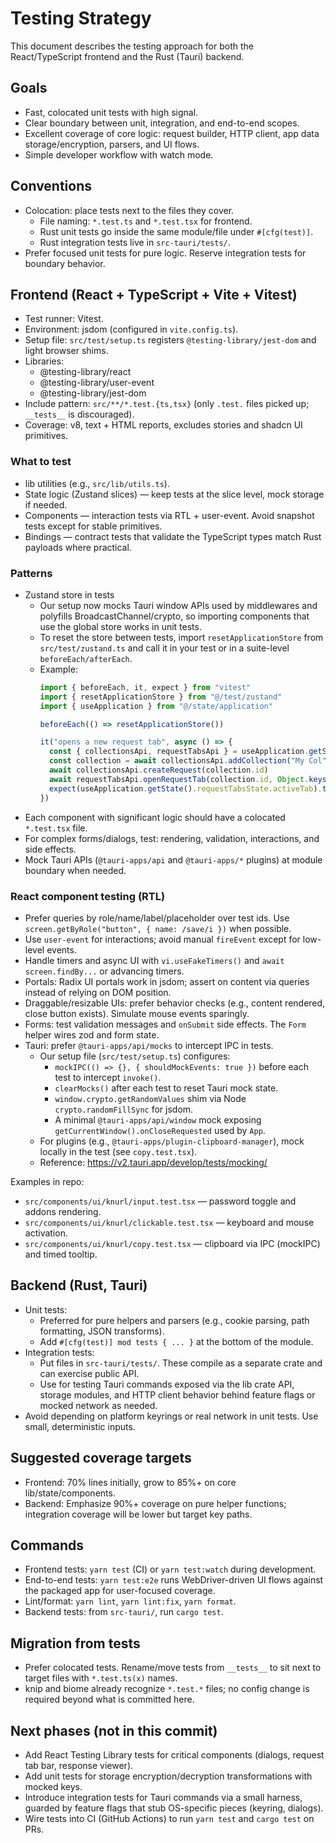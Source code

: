 # Testing Strategy

This document describes the testing approach for both the React/TypeScript frontend and the Rust (Tauri) backend.

## Goals
- Fast, colocated unit tests with high signal.
- Clear boundary between unit, integration, and end-to-end scopes.
- Excellent coverage of core logic: request builder, HTTP client, app data storage/encryption, parsers, and UI flows.
- Simple developer workflow with watch mode.

## Conventions
- Colocation: place tests next to the files they cover.
  - File naming: `*.test.ts` and `*.test.tsx` for frontend.
  - Rust unit tests go inside the same module/file under `#[cfg(test)]`.
  - Rust integration tests live in `src-tauri/tests/`.
- Prefer focused unit tests for pure logic. Reserve integration tests for boundary behavior.

## Frontend (React + TypeScript + Vite + Vitest)
- Test runner: Vitest.
- Environment: jsdom (configured in `vite.config.ts`).
- Setup file: `src/test/setup.ts` registers `@testing-library/jest-dom` and light browser shims.
- Libraries:
  - @testing-library/react
  - @testing-library/user-event
  - @testing-library/jest-dom
- Include pattern: `src/**/*.test.{ts,tsx}` (only `.test.` files picked up; `__tests__` is discouraged).
- Coverage: v8, text + HTML reports, excludes stories and shadcn UI primitives.

### What to test
- lib utilities (e.g., `src/lib/utils.ts`).
- State logic (Zustand slices) — keep tests at the slice level, mock storage if needed.
- Components — interaction tests via RTL + user-event. Avoid snapshot tests except for stable primitives.
- Bindings — contract tests that validate the TypeScript types match Rust payloads where practical.

### Patterns
- Zustand store in tests
  - Our setup now mocks Tauri window APIs used by middlewares and polyfills BroadcastChannel/crypto, so importing components that use the global store works in unit tests.
  - To reset the store between tests, import `resetApplicationStore` from `src/test/zustand.ts` and call it in your test or in a suite-level `beforeEach/afterEach`.
  - Example:
    ```ts
    import { beforeEach, it, expect } from "vitest"
    import { resetApplicationStore } from "@/test/zustand"
    import { useApplication } from "@/state/application"

    beforeEach(() => resetApplicationStore())

    it("opens a new request tab", async () => {
      const { collectionsApi, requestTabsApi } = useApplication.getState()
      const collection = await collectionsApi.addCollection("My Col")
      await collectionsApi.createRequest(collection.id)
      await requestTabsApi.openRequestTab(collection.id, Object.keys(collection.requests)[0])
      expect(useApplication.getState().requestTabsState.activeTab).toBeTruthy()
    })
    ```
- Each component with significant logic should have a colocated `*.test.tsx` file.
- For complex forms/dialogs, test: rendering, validation, interactions, and side effects.
- Mock Tauri APIs (`@tauri-apps/api` and `@tauri-apps/*` plugins) at module boundary when needed.

### React component testing (RTL)
- Prefer queries by role/name/label/placeholder over test ids. Use `screen.getByRole("button", { name: /save/i })` when possible.
- Use `user-event` for interactions; avoid manual `fireEvent` except for low-level events.
- Handle timers and async UI with `vi.useFakeTimers()` and `await screen.findBy...` or advancing timers.
- Portals: Radix UI portals work in jsdom; assert on content via queries instead of relying on DOM position.
- Draggable/resizable UIs: prefer behavior checks (e.g., content rendered, close button exists). Simulate mouse events sparingly.
- Forms: test validation messages and `onSubmit` side effects. The `Form` helper wires zod and form state.
- Tauri: prefer `@tauri-apps/api/mocks` to intercept IPC in tests.
  - Our setup file (`src/test/setup.ts`) configures:
    - `mockIPC(() => {}, { shouldMockEvents: true })` before each test to intercept `invoke()`.
    - `clearMocks()` after each test to reset Tauri mock state.
    - `window.crypto.getRandomValues` shim via Node `crypto.randomFillSync` for jsdom.
    - A minimal `@tauri-apps/api/window` mock exposing `getCurrentWindow().onCloseRequested` used by `App`.
  - For plugins (e.g., `@tauri-apps/plugin-clipboard-manager`), mock locally in the test (see `copy.test.tsx`).
  - Reference: https://v2.tauri.app/develop/tests/mocking/

Examples in repo:
- `src/components/ui/knurl/input.test.tsx` — password toggle and addons rendering.
- `src/components/ui/knurl/clickable.test.tsx` — keyboard and mouse activation.
- `src/components/ui/knurl/copy.test.tsx` — clipboard via IPC (mockIPC) and timed tooltip.

## Backend (Rust, Tauri)
- Unit tests:
  - Preferred for pure helpers and parsers (e.g., cookie parsing, path formatting, JSON transforms).
  - Add `#[cfg(test)] mod tests { ... }` at the bottom of the module.
- Integration tests:
  - Put files in `src-tauri/tests/`. These compile as a separate crate and can exercise public API.
  - Use for testing Tauri commands exposed via the lib crate API, storage modules, and HTTP client behavior behind feature flags or mocked network as needed.
- Avoid depending on platform keyrings or real network in unit tests. Use small, deterministic inputs.

## Suggested coverage targets
- Frontend: 70% lines initially, grow to 85%+ on core lib/state/components.
- Backend: Emphasize 90%+ coverage on pure helper functions; integration coverage will be lower but target key paths.

## Commands
- Frontend tests: `yarn test` (CI) or `yarn test:watch` during development.
- End-to-end tests: `yarn test:e2e` runs WebDriver-driven UI flows against the packaged app for user-focused coverage.
- Lint/format: `yarn lint`, `yarn lint:fix`, `yarn format`.
- Backend tests: from `src-tauri/`, run `cargo test`.

## Migration from __tests__
- Prefer colocated tests. Rename/move tests from `__tests__` to sit next to target files with `*.test.ts(x)` names.
- knip and biome already recognize `*.test.*` files; no config change is required beyond what is committed here.

## Next phases (not in this commit)
- Add React Testing Library tests for critical components (dialogs, request tab bar, response viewer).
- Add unit tests for storage encryption/decryption transformations with mocked keys.
- Introduce integration tests for Tauri commands via a small harness, guarded by feature flags that stub OS-specific pieces (keyring, dialogs).
- Wire tests into CI (GitHub Actions) to run `yarn test` and `cargo test` on PRs.
